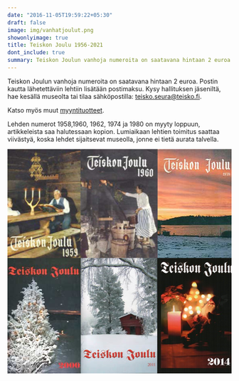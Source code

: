```yaml
---
date: "2016-11-05T19:59:22+05:30"
draft: false
image: img/vanhatjoulut.png
showonlyimage: true
title: Teiskon Joulu 1956-2021
dont_include: true
summary: Teiskon Joulun vanhoja numeroita on saatavana hintaan 2 euroa. Postin kautta lähetettäviin lehtiin lisätään postimaksu.
---
```


Teiskon Joulun vanhoja numeroita on saatavana hintaan 2 euroa. Postin kautta lähetettäviin lehtiin lisätään postimaksu.
Kysy hallituksen jäseniltä, hae kesällä museolta tai tilaa sähköpostilla: teisko.seura@teisko.fi.

Katso myös muut [myyntituotteet](.../tuotteet/).

Lehden numerot 1958,1960, 1962, 1974 ja 1980  on myyty loppuun, artikkeleista saa halutessaan kopion.
Lumiaikaan lehtien toimitus saattaa viivästyä, koska lehdet sijaitsevat museolla, jonne ei tietä aurata talvella.


![plot](/img/vanhatjoulut.png)  

